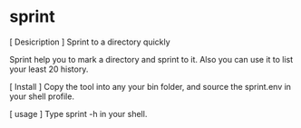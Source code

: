 sprint
======
[ Desicription ]
Sprint to a directory quickly

Sprint help you to mark a directory and sprint to it. Also you can use it to list your least 20 history.

[ Install ]
Copy the tool into any your bin folder, and source the sprint.env in your shell profile.

[ usage ]
Type sprint -h in your shell.
